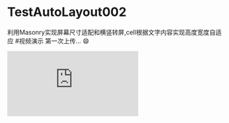# TestAutoLayout002
利用Masonry实现屏幕尺寸适配和横竖转屏,cell根据文字内容实现高度宽度自适应
#视频演示
第一次上传...
:smile:


<!--![Alt Text](https://github.com/mashun/TestAutoLayout002/raw/master/path/to/yanshi.gif)-->


![Alt Text](http://www.baidu.com/baidu.php?url=0f0000jk1RNgI7iJ4wp4smGf7rX3BqNa8e6yR6qpZMwKAbIXzjPBl2W0g-R0U5-6c7VE7fi6_EhJe1r3bbqEKdm2ipWTkx60rr7yw1KfH7HNcC171t6c7sGfyj2Aetx0piYEPP6.Db_KhZKn1HKwxhegYxC_tUPbZXrp7B1o6CpXyPvap7Q7erQKdsRP5QGHTOKGmWi1PjNdsRP5QfHPGmsSxH9LSrZu8sSX1jeptr13T5M_sSEzsSLGl32AM-9I7fH7fmk33X8a9G4myIrP-SJF9hZKn1z3tT5Qg_lIz-S-MRh1B_nYQ7xW_e70.U1YY0ZDq_eR0Ijv1VfKGUHY1PWT0I1Y0u1d3uZC0Iybq0ZKGujYk0APGujY1rjc0UgfqnW03rfKVm1Ys0AVG5H00uy-b5Hnvn0KVpyfqn0KGTgfqn0K9mWYsg100ThNkIjYkPjfsnjRzrjm1Pjcv0AFG5H00mhsqn0KWThnqnWmkn1f&ck=3713.11.9999.974.213.582.168.972)
